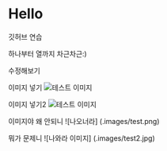 # Hello

깃허브 연습

하나부터 열까지 차근차근:)

수정해보기

이미지 넣기
![테스트 이미지](.images/test.png)

이미지 넣기2
![테스트 이미지](.images/test2.jpg)

이미지야 왜 안되니
![나오너라] (.images/test.png)

뭐가 문제니
![나와라 이미지] (.images/test2.jpg)
